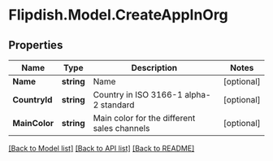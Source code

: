 # Flipdish.Model.CreateAppInOrg
## Properties

Name | Type | Description | Notes
------------ | ------------- | ------------- | -------------
**Name** | **string** | Name | [optional] 
**CountryId** | **string** | Country in ISO 3166-1 alpha-2 standard | [optional] 
**MainColor** | **string** | Main color for the different sales channels | [optional] 

[[Back to Model list]](../README.md#documentation-for-models) [[Back to API list]](../README.md#documentation-for-api-endpoints) [[Back to README]](../README.md)

